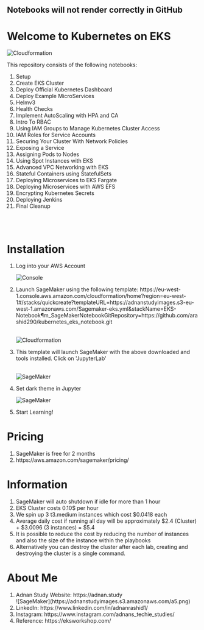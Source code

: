 
<h2> Notebooks will not render correctly in GitHub </h2>
<h1> Welcome to Kubernetes on EKS </h1>

![Cloudformation](https://adnanstudyimages.s3.amazonaws.com/a4.png)
 

This repository consists of the following notebooks:
<ol>
    
<li>Setup
<li>Create EKS Cluster
<li>Deploy Official Kubernetes Dashboard
<li>Deploy Example MicroServices
<li>Helmv3
<li>Health Checks
<li>Implement AutoScaling with HPA and CA
<li>Intro To RBAC
<li>Using IAM Groups to Manage Kubernetes Cluster Access
<li>IAM Roles for Service Accounts
<li>Securing Your Cluster With Network Policies
<li>Exposing a Service
<li>Assigning Pods to Nodes
<li>Using Spot Instances with EKS
<li>Advanced VPC Networking with EKS
<li>Stateful Containers using StatefulSets
<li>Deploying Microservices to EKS Fargate
<li>Deploying Microservices with AWS EFS
<li>Encrypting Kubernetes Secrets
<li> Deploying Jenkins
<li>Final Cleanup
</ol>


<br><br>

<h1> Installation </h1>

<ol>
<li> Log into your AWS Account
 
 ![Console](https://adnanstudyimages.s3.amazonaws.com/a1.png)
 
<li> Launch SageMaker using the following template: https://eu-west-1.console.aws.amazon.com/cloudformation/home?region=eu-west-1#/stacks/quickcreate?templateURL=https://adnanstudyimages.s3-eu-west-1.amazonaws.com/Sagemaker-eks.yml&stackName=EKS-Notebook&param_SageMakerNotebookGitRepository=https://github.com/arashid290/kubernetes_eks_notebook.git
<br><br>

![Cloudformation](https://adnanstudyimages.s3.amazonaws.com/a2.png)
    
<li>This template will launch SageMaker with the above downloaded and tools installed. Click on 'JupyterLab' <br><br>

![SageMaker](https://adnanstudyimages.s3.amazonaws.com/a3.png)
  
<li> Set dark theme in Jupyter

![SageMaker](https://adnanstudyimages.s3.amazonaws.com/a6.png)
      
<li> Start Learning! 
</ol>

<h1> Pricing </h1>
<ol>
<li> SageMaker is free for 2 months </li>
<li> https://aws.amazon.com/sagemaker/pricing/
</ol>

<h1> Information </h1>
<ol>
    <li> SageMaker will auto shutdown if idle for more than 1 hour
    <li> EKS Cluster costs 0.10$ per hour 
    <li> We spin up 3 t3.medium instances which cost $0.0418 each 
    <li> Average daily cost if running all day will be approximately $2.4 (Cluster) + $3.0096 (3 instances) = $5.4 
    <li> It is possible to reduce the cost by reducing the number of instances and also the size of the instance within the playbooks
    <li> Alternatively you can destroy the cluster after each lab, creating and destroying the cluster is a single command.
</ol>

<h1> About Me </h1>
<ol>
<li>Adnan Study Website: https://adnan.study </li>
![SageMaker](https://adnanstudyimages.s3.amazonaws.com/a5.png)
 
<li>LinkedIn: https://www.linkedin.com/in/adnanrashid1/ </li>
<li>Instagram: https://www.instagram.com/adnans_techie_studies/ </li>
<li>Reference: https://eksworkshop.com/
</ol>   
